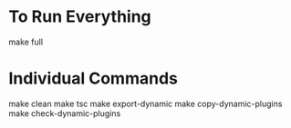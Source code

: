 # To Run Everything

make full

# Individual Commands

make clean
make tsc
make export-dynamic
make copy-dynamic-plugins
make check-dynamic-plugins
